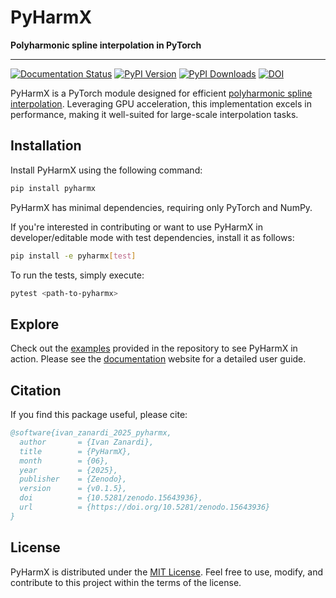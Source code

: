 # PyHarmX

**Polyharmonic spline interpolation in PyTorch**

---
[![Documentation Status](https://readthedocs.org/projects/pyharmx/badge/?version=latest)](https://pyharmx.readthedocs.io/en/latest/?badge=latest)
[![PyPI Version](https://badge.fury.io/py/PyHarmX.svg)](https://badge.fury.io/py/PyHarmX)
[![PyPI Downloads](https://static.pepy.tech/badge/pyharmx)](https://www.pepy.tech/projects/pyharmx)
[![DOI](https://zenodo.org/badge/976745986.svg)](https://doi.org/10.5281/zenodo.15604053)

PyHarmX is a PyTorch module designed for efficient [polyharmonic spline interpolation](https://en.wikipedia.org/wiki/Polyharmonic_spline). Leveraging GPU acceleration, this implementation excels in performance, making it well-suited for large-scale interpolation tasks.

## Installation

Install PyHarmX using the following command:

```bash
pip install pyharmx
```

PyHarmX has minimal dependencies, requiring only PyTorch and NumPy.

If you're interested in contributing or want to use PyHarmX in developer/editable mode with test dependencies, install it as follows:

```bash
pip install -e pyharmx[test]
```

To run the tests, simply execute:

```bash
pytest <path-to-pyharmx>
```

## Explore

Check out the [examples](https://github.com/ivanZanardi/pyharmx/tree/main/examples) provided in the repository to see PyHarmX in action. Please see the [documentation](https://pyharmx.readthedocs.io/en/latest/index.html) website for a detailed user guide.

## Citation

If you find this package useful, please cite:

```bibtex
@software{ivan_zanardi_2025_pyharmx,
  author       = {Ivan Zanardi},
  title        = {PyHarmX},
  month        = {06},
  year         = {2025},
  publisher    = {Zenodo},
  version      = {v0.1.5},
  doi          = {10.5281/zenodo.15643936},
  url          = {https://doi.org/10.5281/zenodo.15643936}
}
```

## License

PyHarmX is distributed under the [MIT License](https://github.com/ivanZanardi/pyharmx/blob/main/LICENSE). Feel free to use, modify, and contribute to this project within the terms of the license.
